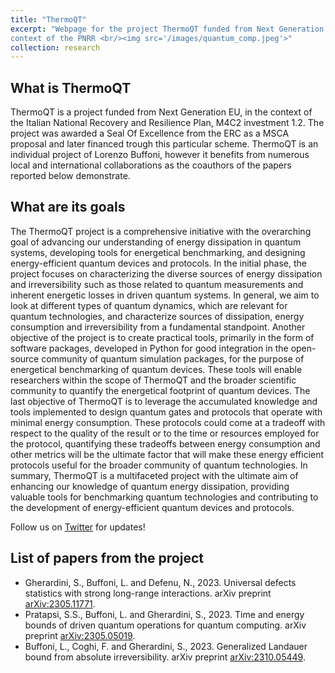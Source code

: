 ```yaml
---
title: "ThermoQT"
excerpt: "Webpage for the project ThermoQT funded from Next Generation EU, in the
context of the PNRR <br/><img src='/images/quantum_comp.jpeg'>"
collection: research
---
```


## What is ThermoQT
ThermoQT is a project funded from Next Generation EU, in the context of the Italian National Recovery and Resilience Plan, 
M4C2 investment 1.2. The project was awarded a Seal Of Excellence from the ERC as a MSCA proposal and later financed trough this 
particular scheme. 
ThermoQT is an individual project of Lorenzo Buffoni, however it benefits from numerous local and international collaborations
as the coauthors of the papers reported below demonstrate. 

## What are its goals
The ThermoQT project is a comprehensive initiative with the overarching goal of advancing our understanding of energy dissipation in quantum systems, developing tools for energetical benchmarking, and designing energy-efficient quantum devices and protocols.
In the initial phase, the project focuses on characterizing the diverse sources of energy dissipation and irreversibility such as those related to quantum measurements and inherent energetic losses in driven quantum systems. In general, we aim to look at different types of quantum dynamics, which are relevant for quantum technologies, and characterize sources of dissipation, energy consumption and irreversibility from a fundamental standpoint.
Another objective of the project is to create practical tools, primarily in the form of software packages, developed in Python for good integration in the open-source community of quantum simulation packages, for the purpose of energetical benchmarking of quantum devices. These tools will enable researchers within the scope of ThermoQT and the broader scientific community to quantify the energetical footprint of quantum devices.
The last objective of ThermoQT is to leverage the accumulated knowledge and tools implemented to design quantum gates and protocols that operate with minimal energy consumption. These protocols could come at a tradeoff with respect to the quality of the result or to the time or resources employed for the protocol,  quantifying these tradeoffs between energy consumption and other metrics will be the ultimate factor that will make these energy efficient protocols useful for the broader community of quantum technologies.
In summary, ThermoQT is a multifaceted project with the ultimate aim of enhancing our knowledge of quantum energy dissipation, providing valuable tools for benchmarking quantum technologies and contributing to the development of energy-efficient quantum devices and protocols. 

Follow us on [Twitter](https://twitter.com/ThermoQT) for updates!

## List of papers from the project

- Gherardini, S., Buffoni, L. and Defenu, N., 2023. Universal defects statistics with strong long-range interactions. arXiv preprint [arXiv:2305.11771](https://arxiv.org/abs/2305.11771).
- Pratapsi, S.S., Buffoni, L. and Gherardini, S., 2023. Time and energy bounds of driven quantum operations for quantum computing. arXiv preprint [arXiv:2305.05019](https://arxiv.org/abs/2305.05019).
- Buffoni, L., Coghi, F. and Gherardini, S., 2023. Generalized Landauer bound from absolute irreversibility. arXiv preprint [arXiv:2310.05449](https://arxiv.org/abs/2310.05449).